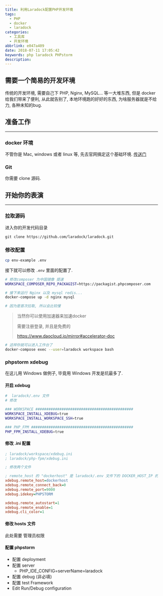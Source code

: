 ```yaml
---
title: 利用Laradock配置PHP开发环境
tags:
  - PHP
  - docker
  - laradock
categories:
  - 工具库
  - 开发环境
abbrlink: e047a409
date: 2018-07-11 17:05:42
keywords: php laradock PHPstorm
description:
---
```



## 需要一个简易的开发环境

传统的开发环境, 需要自己下 PHP, Nginx, MySQL... 等一大堆东西, 但是 docker 给我们带来了便利, 从此就告别了, 本地环境跑的好好的东西,
为啥服务器就是不给力, 各种未知的bug. 

## 准备工作
-------------------

### docker 环境

<!--more-->

不管你是 Mac, windows 或者 linux 等, 先去官网搞定这个基础环境. [传送门](https://docs.docker.com/install/)

### Git

你需要 clone 源码.

## 开始你的表演
---------------------

### 拉取源码

进入你的开发代码目录

`git clone https://github.com/laradock/laradock.git`

### 修改配置

```bash
cp env-example .env
```

接下就可以修改 `.env` 里面的配置了.

```bash
# 修改composer 为中国镜像 提速
WORKSPACE_COMPOSER_REPO_PACKAGIST=https://packagist.phpcomposer.com

```


```bash
# 接下来运行 Nginx 以及 mysql redis...
docker-compose up -d nginx mysql

# 因为是首次拉取, 所以会比较慢
```

> 当然你可以使用加速器来加速docker
> 
> 需要注册登录, 并且是免费的
> 
> https://www.daocloud.io/mirror#accelerator-doc

```bash
# 这样你就可以进入工作台了
docker-compose exec --user=laradock workspace bash
```

### phpstorm xdebug

在这儿用 Windows 做例子, 毕竟用 Windows 开发是坑最多了.

#### 开启 xdebug

```bash
#  laradock/.env 文件
# 修改

### WORKSPACE #############################################
WORKSPACE_INSTALL_XDEBUG=true
WORKSPACE_INSTALL_WORKSPACE_SSH=true

### PHP_FPM ###############################################
PHP_FPM_INSTALL_XDEBUG=true
```

#### 修改 .ini 配置

```ini
; laradock/workspace/xdebug.ini
; laradock/php-fpm/xdebug.ini

; 修改两个文件

; remote_host 的 "dockerhost" 是 laradock/.env 文件下的 DOCKER_HOST_IP 的值, 需要在 系统的 hosts 文件添加这么一条记录  10.0.75.1  dockerhost
xdebug.remote_host=dockerhost 
xdebug.remote_connect_back=0
xdebug.remote_port=9000
xdebug.idekey=PHPSTORM

xdebug.remote_autostart=1
xdebug.remote_enable=1
xdebug.cli_color=1
```

#### 修改 hosts 文件

此处需要 管理员权限


#### 配置 phpstorm

- 配置 deployment 
- 配置 server
  - PHP_IDE_CONFIG=serverName=laradock 
- 配置 debug (非必填)
- 配置 test Framework
- Edit Run/Debug configuration




